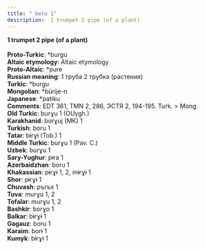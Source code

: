 ```yaml
---
title: " boru 1"
description:  1 trumpet 2 pipe (of a plant)
---
```

<p data-pagefind-weight="0.5">
<strong> 1 trumpet 2 pipe (of a plant)</strong><br><br>
<strong>Proto-Turkic</strong>:  *burgu<br>
<strong>Altaic etymology</strong>:  Altaic etymology<br>
<strong> Proto-Altaic</strong>:  *pure<br>
<strong>Russian meaning</strong>:  1 труба 2 трубка (растения)<br>
<strong>Turkic</strong>:  *burgu<br>
<strong>Mongolian</strong>:  *bürije-n<br>
<strong>Japanese</strong>:  *patiku<br>
<strong>Comments</strong>:  EDT 361, TMN 2, 286, ЭСТЯ 2, 194-195. Turk. > Mong. <br>
<strong>Old Turkic</strong>:  burɣu 1 (OUygh.)<br>
<strong>Karakhanid</strong>:  borɣuj (MK) 1<br>
<strong>Turkish</strong>:  boru 1<br>
<strong>Tatar</strong>:  bɨrɣɨ (Tob.) 1<br>
<strong>Middle Turkic</strong>:  burɣu 1 (Pav. C.)<br>
<strong>Uzbek</strong>:  burɣu 1<br>
<strong>Sary-Yughur</strong>:  pɨra 1<br>
<strong>Azerbaidzhan</strong>:  boru 1<br>
<strong>Khakassian</strong>:  pɨrɣɨ 1, 2, mɨrɣɨ 1<br>
<strong>Shor</strong>:  pɨrɣɨ 1<br>
<strong>Chuvash</strong>:  pъrъx 1<br>
<strong>Tuva</strong>:  murɣu 1, 2<br>
<strong>Tofalar</strong>:  murɣu 1, 2<br>
<strong>Bashkir</strong>:  borɣo 1<br>
<strong>Balkar</strong>:  bɨrɣɨ 1<br>
<strong>Gagauz</strong>:  boru 1<br>
<strong>Karaim</strong>:  borɨ 1<br>
<strong>Kumyk</strong>:  bɨrɣɨ 1<br>

</p>

